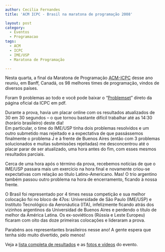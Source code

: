 ```yaml
---
author: Cecilia Fernandes
title: 'ACM ICPC - Brasil na maratona de programação 2008'

layout: post
category:
  - Eventos
  - Programacao
tags:
  - ACM
  - ICPC
  - IME/USP
  - Maratona de Programação

---
```

Nesta quarta, a final da Maratona de Programação [ACM-ICPC][1] desse ano reuniu, em Banff, Canadá, os 98 melhores times de programação, vindos de diversos países.

Foram 9 problemas ao todo e você pode baixar o “[Problemset][2]” direto da página oficial da ICPC em pdf.

Durante a prova, havia um placar online com os resultados atualizados de 30 em 30 segundos – o que tornou bastante difícil trabalhar até as 14:30 (horário brasileiro) deste dia!  
Em particular, o time do IME/USP tinha dois problemas resolvidos e um outro submetido mas rejeitado e a expectativa de que passássemos finalmente o problema J e à frente de Buenos Aires (então com 3 problemas solucionados e muitas submissões rejeitadas) me desconcentrou até o placar parar de ser atualizado, uma hora antes do fim, com esses mesmos resultados parciais.

Cerca de uma hora após o término da prova, recebemos notícias de que o IME/USP passara mais um exercício na hora final e novamente criou-se expectativas com relação ao título Latino-Americano. Mas! O trio argentino também passou outro problema na hora de encerramento, ficando à nossa frente.

O Brasil foi representado por 4 times nessa competição e sua melhor colocação foi no bloco de 47os: Universidade de São Paulo (IME/USP) e Instituto Tecnológico da Aeronáutica (ITA), infelizmente ficando atrás dos vizinhos argentinos da Universidad de Buenos Aires e perdendo o título de melhor da América Latina. Os ex-soviéticos (Rússia e Leste Europeu) ficaram com oito das doze primeiras colocações e lideraram a prova.

Parabéns aos representantes brasileiros nesse ano! A gente espera que tenha sido muito divertido, pelo menos!

Veja a [lista completa de resultados][3] e as [fotos e vídeos][4] do evento. 














 [1]: http://icpc.baylor.edu/icpc/v2/
 [2]: http://icpc.baylor.edu/icpc/Finals/2008WorldFinalsProblemSet.pdf
 [3]: http://icpc.baylor.edu/icpc/Finals/v2/default.asp?page=results
 [4]: http://icpc.baylor.edu/dmt/





